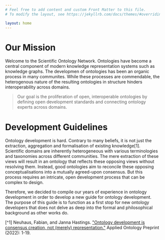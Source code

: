 ```yaml
---
# Feel free to add content and custom Front Matter to this file.
# To modify the layout, see https://jekyllrb.com/docs/themes/#overriding-theme-defaults

layout: home
---
```


# Our Mission

Welcome to the Scientific Ontology Network. Ontologies have become a central component of modern knowledge representation systems such as knowledge graphs. The developmen of ontologies has been an organic process in many communites. While these processes are commendable, the heterogenous nature of the resulting ontologies in structure hinders interoperability across domains.

> Our goal is the proliferation of open, interoperable ontologies by defining open development standards and connecting ontology experts across domains.

# Development Guidelines

Ontology development is hard. Contrary to many beliefs, it is not just the extraction, aggregation and formalisation of existing knowledge[1]. Scientific domains are inherently heterogeneous with various terminologies and taxonomies across different communities. The mere extraction of these views will result in an ontology that reflects these opposing views without resolving them. Instead, good ontologies aim to reconcile these opposing conceptualisations into a mutually agreed-upon consensus. But this process requires an intricate, open development process that can be complex to design. 

Therefore, we decided to compile our years of experience in ontology development in order to develop a new guide for ontology development. The purpose of this guide is to function as a first stop for new ontology developers that does not delve as deep into the formal and philosophical background as other works do.

[^1] Neuhaus, Fabian, and Janna Hastings. ["Ontology development is consensus creation, not (merely) representation."](https://content.iospress.com/articles/applied-ontology/ao220273) Applied Ontology Preprint (2022): 1-19.
